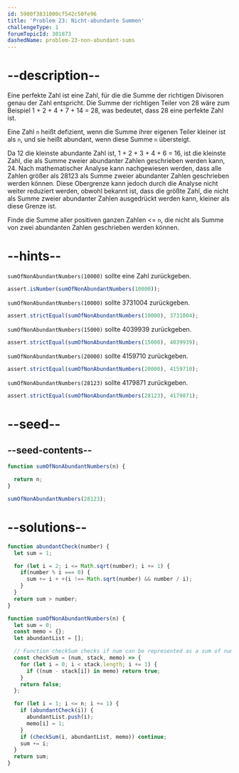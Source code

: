 ```yaml
---
id: 5900f3831000cf542c50fe96
title: 'Problem 23: Nicht-abundante Summen'
challengeType: 1
forumTopicId: 301873
dashedName: problem-23-non-abundant-sums
---
```


# --description--

Eine perfekte Zahl ist eine Zahl, für die die Summe der richtigen Divisoren genau der Zahl entspricht. Die Summe der richtigen Teiler von 28 wäre zum Beispiel 1 + 2 + 4 + 7 + 14 = 28, was bedeutet, dass 28 eine perfekte Zahl ist.

Eine Zahl `n` heißt defizient, wenn die Summe ihrer eigenen Teiler kleiner ist als `n`, und sie heißt abundant, wenn diese Summe `n` übersteigt.

Da 12 die kleinste abundante Zahl ist, 1 + 2 + 3 + 4 + 6 = 16, ist die kleinste Zahl, die als Summe zweier abundanter Zahlen geschrieben werden kann, 24. Nach mathematischer Analyse kann nachgewiesen werden, dass alle Zahlen größer als 28123 als Summe zweier abundanter Zahlen geschrieben werden können. Diese Obergrenze kann jedoch durch die Analyse nicht weiter reduziert werden, obwohl bekannt ist, dass die größte Zahl, die nicht als Summe zweier abundanter Zahlen ausgedrückt werden kann, kleiner als diese Grenze ist.

Finde die Summe aller positiven ganzen Zahlen &lt;= `n`, die nicht als Summe von zwei abundanten Zahlen geschrieben werden können.

# --hints--

`sumOfNonAbundantNumbers(10000)` sollte eine Zahl zurückgeben.

```js
assert.isNumber(sumOfNonAbundantNumbers(10000));
```

`sumOfNonAbundantNumbers(10000)` sollte 3731004 zurückgeben.

```js
assert.strictEqual(sumOfNonAbundantNumbers(10000), 3731004);
```

`sumOfNonAbundantNumbers(15000)` sollte 4039939 zurückgeben.

```js
assert.strictEqual(sumOfNonAbundantNumbers(15000), 4039939);
```

`sumOfNonAbundantNumbers(20000)` sollte 4159710 zurückgeben.

```js
assert.strictEqual(sumOfNonAbundantNumbers(20000), 4159710);
```

`sumOfNonAbundantNumbers(28123)` sollte 4179871 zurückgeben.

```js
assert.strictEqual(sumOfNonAbundantNumbers(28123), 4179871);
```

# --seed--

## --seed-contents--

```js
function sumOfNonAbundantNumbers(n) {

  return n;
}

sumOfNonAbundantNumbers(28123);
```

# --solutions--

```js
function abundantCheck(number) {
  let sum = 1;

  for (let i = 2; i <= Math.sqrt(number); i += 1) {
    if(number % i === 0) {
      sum += i + +(i !== Math.sqrt(number) && number / i);
    }
  }
  return sum > number;
}

function sumOfNonAbundantNumbers(n) {
  let sum = 0;
  const memo = {};
  let abundantList = [];

  // Function checkSum checks if num can be represented as a sum of numbers in the stack (array)
  const checkSum = (num, stack, memo) => {
    for (let i = 0; i < stack.length; i += 1) {
      if ((num - stack[i]) in memo) return true;
    }
    return false;
  };

  for (let i = 1; i <= n; i += 1) {
    if (abundantCheck(i)) {
      abundantList.push(i);
      memo[i] = 1;
    }
    if (checkSum(i, abundantList, memo)) continue;
    sum += i;
  }
  return sum;
}
```
